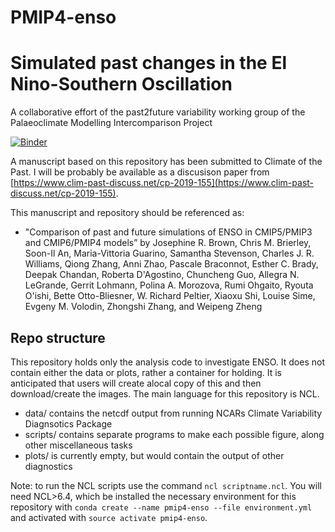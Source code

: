 # PMIP4-enso
# Simulated past changes in the El Nino-Southern Oscillation
A collaborative effort of the past2future variability working group of the Palaeoclimate Modelling Intercomparison Project

[![Binder](https://mybinder.org/badge_logo.svg)](https://mybinder.org/v2/gh/chrisbrierley/PMIP4-enso/master)

A manuscript based on this repository has been submitted to Climate of the Past. I will be probably be available as a discusison paper from [https://www.clim-past-discuss.net/cp-2019-155](https://www.clim-past-discuss.net/cp-2019-155).

This manuscript and repository should be referenced as:
  - "Comparison of past and future simulations of ENSO in CMIP5/PMIP3 and CMIP6/PMIP4 models” by Josephine R. Brown, Chris M. Brierley, Soon-Il An, Maria-Vittoria Guarino, Samantha Stevenson, Charles J. R. Williams, Qiong Zhang, Anni Zhao, Pascale Braconnot, Esther C. Brady, Deepak Chandan, Roberta D'Agostino, Chuncheng Guo, Allegra N. LeGrande, Gerrit Lohmann, Polina A. Morozova, Rumi Ohgaito, Ryouta O'ishi, Bette Otto-Bliesner, W. Richard Peltier, Xiaoxu Shi, Louise Sime, Evgeny M. Volodin, Zhongshi Zhang, and Weipeng Zheng





## Repo structure
This repository holds only the analysis code to investigate ENSO. It does not contain either the data or plots, rather a container for holding. It is anticipated that users will create alocal copy of this and then download/create the images. The main language for this repository is NCL.
  - data/ contains the netcdf output from running NCARs Climate Variability Diagnsotics Package
  - scripts/ contains separate programs to make each possible figure, along other miscellaneous tasks
  - plots/ is currently empty, but would contain the output of other diagnostics

Note: to run the NCL scripts use the command `ncl scriptname.ncl`. You will need NCL>6.4, which be installed the necessary environment for this repository with `conda create --name pmip4-enso --file environment.yml` and activated with `source activate pmip4-enso`.
